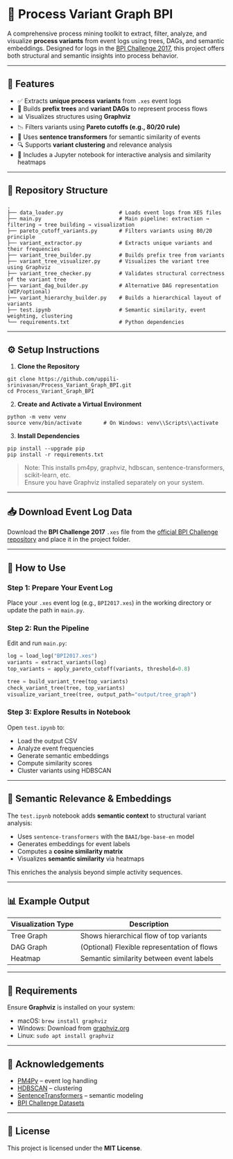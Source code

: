 # 🧠 Process Variant Graph BPI

A comprehensive process mining toolkit to extract, filter, analyze, and visualize **process variants** from event logs using trees, DAGs, and semantic embeddings. Designed for logs in the [BPI Challenge 2017](https://data.4tu.nl/articles/dataset/BPI_Challenge_2017/12696884), this project offers both structural and semantic insights into process behavior.

---

## 🚀 Features

- ✅ Extracts **unique process variants** from `.xes` event logs  
- 🌲 Builds **prefix trees** and **variant DAGs** to represent process flows  
- 📊 Visualizes structures using **Graphviz**  
- 📉 Filters variants using **Pareto cutoffs (e.g., 80/20 rule)**  
- 🧬 Uses **sentence transformers** for semantic similarity of events  
- 🔍 Supports **variant clustering** and relevance analysis  
- 📓 Includes a Jupyter notebook for interactive analysis and similarity heatmaps  

---

## 📁 Repository Structure

```
.
├── data_loader.py                  # Loads event logs from XES files
├── main.py                         # Main pipeline: extraction → filtering → tree building → visualization
├── pareto_cutoff_variants.py       # Filters variants using 80/20 principle
├── variant_extractor.py            # Extracts unique variants and their frequencies
├── variant_tree_builder.py         # Builds prefix tree from variants
├── variant_tree_visualizer.py      # Visualizes the variant tree using Graphviz
├── variant_tree_checker.py         # Validates structural correctness of the variant tree
├── variant_dag_builder.py          # Alternative DAG representation (WIP/optional)
├── variant_hierarchy_builder.py    # Builds a hierarchical layout of variants
├── test.ipynb                      # Semantic similarity, event weighting, clustering
└── requirements.txt                # Python dependencies
```

---

## ⚙️ Setup Instructions

1. **Clone the Repository**
```
git clone https://github.com/uppili-srinivasan/Process_Variant_Graph_BPI.git
cd Process_Variant_Graph_BPI
```

2. **Create and Activate a Virtual Environment**
```
python -m venv venv
source venv/bin/activate       # On Windows: venv\\Scripts\\activate
```

3. **Install Dependencies**
```
pip install --upgrade pip
pip install -r requirements.txt
```

> Note: This installs pm4py, graphviz, hdbscan, sentence-transformers, scikit-learn, etc.  
> Ensure you have Graphviz installed separately on your system.

---

## 📥 Download Event Log Data

Download the **BPI Challenge 2017** `.xes` file from the [official BPI Challenge repository](https://data.4tu.nl/articles/dataset/BPI_Challenge_2017/12696884) and place it in the project folder.

---

## 🚦 How to Use

### Step 1: Prepare Your Event Log

Place your `.xes` event log (e.g., `BPI2017.xes`) in the working directory or update the path in `main.py`.

### Step 2: Run the Pipeline

Edit and run `main.py`:

```python
log = load_log("BPI2017.xes")
variants = extract_variants(log)
top_variants = apply_pareto_cutoff(variants, threshold=0.8)

tree = build_variant_tree(top_variants)
check_variant_tree(tree, top_variants)
visualize_variant_tree(tree, output_path="output/tree_graph")
```

### Step 3: Explore Results in Notebook

Open `test.ipynb` to:
- Load the output CSV
- Analyze event frequencies
- Generate semantic embeddings
- Compute similarity scores
- Cluster variants using HDBSCAN

---

## 🧠 Semantic Relevance & Embeddings

The `test.ipynb` notebook adds **semantic context** to structural variant analysis:

- Uses `sentence-transformers` with the `BAAI/bge-base-en` model
- Generates embeddings for event labels
- Computes a **cosine similarity matrix**
- Visualizes **semantic similarity** via heatmaps

This enriches the analysis beyond simple activity sequences.

---

## 📊 Example Output

| Visualization Type | Description                                |
|--------------------|--------------------------------------------|
| Tree Graph         | Shows hierarchical flow of top variants    |
| DAG Graph          | (Optional) Flexible representation of flows|
| Heatmap            | Semantic similarity between event labels   |

---

## 📎 Requirements

Ensure **Graphviz** is installed on your system:

- macOS: `brew install graphviz`
- Windows: Download from [graphviz.org](https://graphviz.org/download/)
- Linux: `sudo apt install graphviz`

---

## 🙏 Acknowledgements

- [PM4Py](https://pm4py.fit.fraunhofer.de/) – event log handling  
- [HDBSCAN](https://hdbscan.readthedocs.io/) – clustering  
- [SentenceTransformers](https://www.sbert.net/) – semantic modeling  
- [BPI Challenge Datasets](https://data.4tu.nl/articles/dataset/BPI_Challenge_2017/12696884)  

---

## 📄 License

This project is licensed under the **MIT License**.
